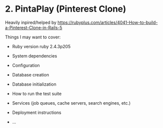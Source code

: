 # 2. PintaPlay (Pinterest Clone)

Heavily inpired/helped by https://rubyplus.com/articles/4041-How-to-build-a-Pinterest-Clone-in-Rails-5

Things I may want to cover:

* Ruby version
  ruby 2.4.3p205

* System dependencies

* Configuration

* Database creation

* Database initialization

* How to run the test suite

* Services (job queues, cache servers, search engines, etc.)

* Deployment instructions

* ...
